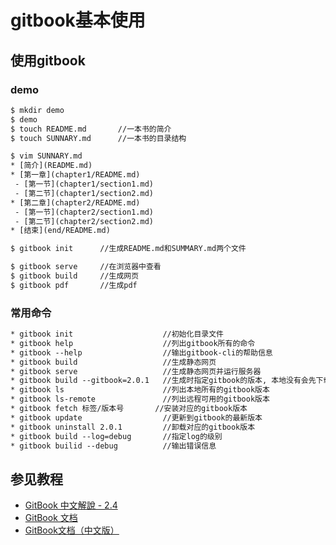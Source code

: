 gitbook基本使用
===============

## 使用gitbook

### demo

```txt
$ mkdir demo
$ demo
$ touch README.md		//一本书的简介
$ touch SUNNARY.md		//一本书的目录结构

$ vim SUNNARY.md
* [简介](README.md)
* [第一章](chapter1/README.md)
 - [第一节](chapter1/section1.md)
 - [第二节](chapter1/section2.md)
* [第二章](chapter2/README.md)
 - [第一节](chapter2/section1.md)
 - [第二节](chapter2/section2.md)
* [结束](end/README.md)

$ gitbook init      //生成README.md和SUMMARY.md两个文件

$ gitbook serve		//在浏览器中查看
$ gitbook build     //生成网页
$ gitbook pdf       //生成pdf
```

### 常用命令

```txt
* gitbook init                    //初始化目录文件
* gitbook help                    //列出gitbook所有的命令
* gitbook --help                  //输出gitbook-cli的帮助信息
* gitbook build                   //生成静态网页
* gitbook serve                   //生成静态网页并运行服务器
* gitbook build --gitbook=2.0.1   //生成时指定gitbook的版本, 本地没有会先下载
* gitbook ls                      //列出本地所有的gitbook版本
* gitbook ls-remote               //列出远程可用的gitbook版本
* gitbook fetch 标签/版本号       //安装对应的gitbook版本
* gitbook update                  //更新到gitbook的最新版本
* gitbook uninstall 2.0.1         //卸载对应的gitbook版本
* gitbook build --log=debug       //指定log的级别
* gitbook builid --debug          //输出错误信息
```

## 参见教程

* [GitBook 中文解說 - 2.4](https://wastemobile.gitbooks.io/gitbook-chinese/content/format/output.html)
* [GitBook 文档](https://www.gitbook.com/book/zhanghqgit/gitbook-documentation/details)
* [GitBook文档（中文版）](https://www.gitbook.com/book/chestnutme/gitbook-documentation/details)


